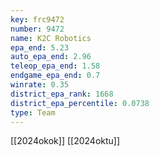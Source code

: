 ```yaml
---
key: frc9472
number: 9472
name: K2C Robotics
epa_end: 5.23
auto_epa_end: 2.96
teleop_epa_end: 1.58
endgame_epa_end: 0.7
winrate: 0.35
district_epa_rank: 1668
district_epa_percentile: 0.0738
type: Team
---
```

[[2024okok]]
[[2024oktu]]
